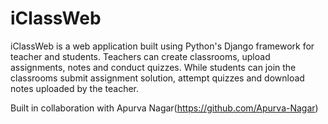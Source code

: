 # iClassWeb 
iClassWeb is a web application built using Python's Django framework for teacher and students. Teachers can create classrooms, upload
assignments, notes and conduct quizzes. While students can join the classrooms submit assignment solution, attempt quizzes and download
notes uploaded by the teacher.

Built in collaboration with Apurva Nagar(https://github.com/Apurva-Nagar) 
